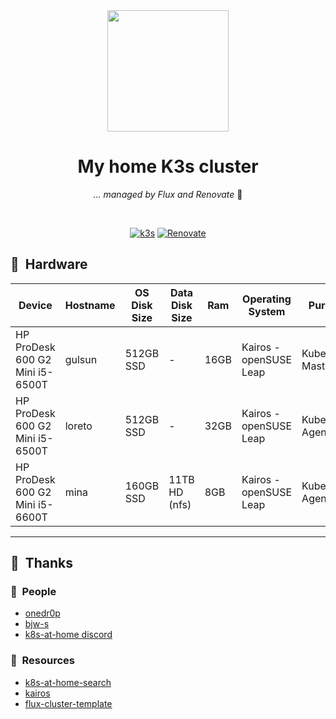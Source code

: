<div align="center">
<img src="https://avatars.githubusercontent.com/u/61287648?s=200&v=4" align="center" width="194px" height="194px"/>

# My home K3s cluster

_... managed by Flux and Renovate_ :robot:

<br/>

[![k3s](https://img.shields.io/badge/k3s-v1.34.1-blue?style=for-the-badge&logo=kubernetes&logoColor=white)](https://k3s.io/)
[![Renovate](https://img.shields.io/github/actions/workflow/status/AnthonyEnr1quez/k3s-gitops/renovate.yaml?branch=main&label=&logo=renovatebot&style=for-the-badge&color=blue)](https://github.com/AnthonyEnr1quez/k3s-gitops/actions/workflows/renovate.yaml)

</div>

## :wrench:&nbsp; Hardware

| Device                          | Hostname | OS Disk Size | Data Disk Size | Ram  | Operating System       | Purpose           |
|---------------------------------|----------|--------------|----------------|------|------------------------|-------------------|
| HP ProDesk 600 G2 Mini i5-6500T | gulsun   | 512GB SSD    | -              | 16GB | Kairos - openSUSE Leap | Kubernetes Master |
| HP ProDesk 600 G2 Mini i5-6500T | loreto   | 512GB SSD    | -              | 32GB | Kairos - openSUSE Leap | Kubernetes Agent  |
| HP ProDesk 600 G2 Mini i5-6600T | mina     | 160GB SSD    | 11TB HD (nfs)  | 8GB  | Kairos - openSUSE Leap | Kubernetes Agent  |

---
## :raised_hands:&nbsp; Thanks

### :handshake:&nbsp; People
- [onedr0p](https://github.com/onedr0p)
- [bjw-s](https://github.com/bjw-s)
- [k8s-at-home discord](https://discord.gg/k8s-at-home)

### :notebook:&nbsp; Resources
- [k8s-at-home-search](https://nanne.dev/k8s-at-home-search/)
- [kairos](https://kairos.io/)
- [flux-cluster-template](https://github.com/onedr0p/flux-cluster-template)
